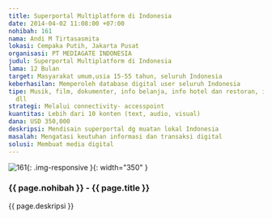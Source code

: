 ```yaml
---
title: Superportal Multiplatform di Indonesia
date: 2014-04-02 11:08:00 +07:00
nohibah: 161
nama: Andi M Tirtasasmita
lokasi: Cempaka Putih, Jakarta Pusat
organisasi: PT MEDIAGATE INDONESIA
judul: Superportal Multiplatform di Indonesia
lama: 12 Bulan
target: Masyarakat umum,usia 15-55 tahun, seluruh Indonesia
keberhasilan: Memperoleh database digital user seluruh Indonesia
tipe: Musik, film, dokumenter, info belanja, info hotel dan restoran, info pariwisata,
  dll
strategi: Melalui connectivity- accesspoint
kuantitas: Lebih dari 10 konten (text, audio, visual)
dana: USD 350,000
deskripsi: Mendisain superportal dg muatan lokal Indonesia
masalah: Mengatasi keutuhan informasi dan transaksi digital
solusi: Membuat media digital
---
```


![161](/static/img/hibahcms/161.png){: .img-responsive }{: width="350" }

### {{ page.nohibah }} - {{ page.title }}

{{ page.deskripsi }}
